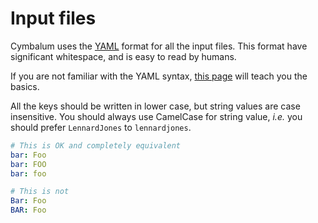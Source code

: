# Input files

Cymbalum uses the [YAML](http://yaml.org/) format for all the input files. This
format have significant whitespace, and is easy to read by humans.

If you are not familiar with the YAML syntax, [this
page](https://learnxinyminutes.com/docs/yaml/) will teach you the basics.

<!-- TODO: add an introduction to YAML -->

All the keys should be written in lower case, but string values are case
insensitive. You should always use CamelCase for string value, *i.e.* you should
prefer `LennardJones` to `lennardjones`.

```yaml
# This is OK and completely equivalent
bar: Foo
bar: FOO
bar: foo

# This is not
Bar: Foo
BAR: Foo
```
